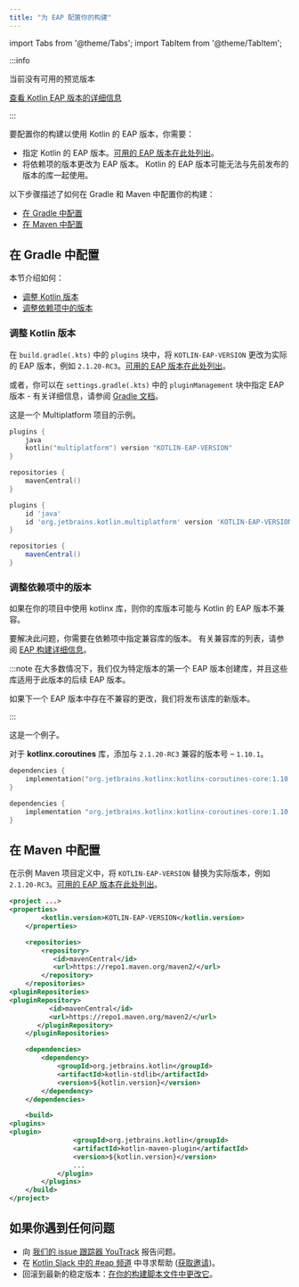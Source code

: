 ```yaml
---
title: "为 EAP 配置你的构建"
---
```

import Tabs from '@theme/Tabs';
import TabItem from '@theme/TabItem';

:::info
<p>
   当前没有可用的预览版本
</p>
    <!-- <p>Latest Kotlin EAP release: <strong>2.1.20-RC3</strong></p> -->
<p>
   <a href="eap#build-details">查看 Kotlin EAP 版本的详细信息</a>
</p>

:::

要配置你的构建以使用 Kotlin 的 EAP 版本，你需要：

* 指定 Kotlin 的 EAP 版本。[可用的 EAP 版本在此处列出](eap#build-details)。
* 将依赖项的版本更改为 EAP 版本。
Kotlin 的 EAP 版本可能无法与先前发布的版本的库一起使用。

以下步骤描述了如何在 Gradle 和 Maven 中配置你的构建：

* [在 Gradle 中配置](#configure-in-gradle)
* [在 Maven 中配置](#configure-in-maven)

## 在 Gradle 中配置

本节介绍如何：

* [调整 Kotlin 版本](#adjust-the-kotlin-version)
* [调整依赖项中的版本](#adjust-versions-in-dependencies)

### 调整 Kotlin 版本

在 `build.gradle(.kts)` 中的 `plugins` 块中，将 `KOTLIN-EAP-VERSION` 更改为实际的 EAP 版本，例如 `2.1.20-RC3`。[可用的 EAP 版本在此处列出](eap#build-details)。

或者，你可以在 `settings.gradle(.kts)` 中的 `pluginManagement` 块中指定 EAP 版本 - 有关详细信息，请参阅 [Gradle 文档](https://docs.gradle.org/current/userguide/plugins.html#sec:plugin_version_management)。

这是一个 Multiplatform 项目的示例。

<Tabs groupId="build-script">
<TabItem value="kotlin" label="Kotlin" default>

```kotlin
plugins {
    java
    kotlin("multiplatform") version "KOTLIN-EAP-VERSION"
}

repositories {
    mavenCentral()
}
```

</TabItem>
<TabItem value="groovy" label="Groovy" default>

```groovy
plugins {
    id 'java'
    id 'org.jetbrains.kotlin.multiplatform' version 'KOTLIN-EAP-VERSION'
}

repositories {
    mavenCentral()
}
```

</TabItem>
</Tabs>

### 调整依赖项中的版本

如果在你的项目中使用 kotlinx 库，则你的库版本可能与 Kotlin 的 EAP 版本不兼容。

要解决此问题，你需要在依赖项中指定兼容库的版本。 有关兼容库的列表，请参阅 [EAP 构建详细信息](eap#build-details)。

:::note
在大多数情况下，我们仅为特定版本的第一个 EAP 版本创建库，并且这些库适用于此版本的后续 EAP 版本。

如果下一个 EAP 版本中存在不兼容的更改，我们将发布该库的新版本。

:::

这是一个例子。

对于 **kotlinx.coroutines** 库，添加与 `2.1.20-RC3` 兼容的版本号 – `1.10.1`。

<Tabs groupId="build-script">
<TabItem value="kotlin" label="Kotlin" default>

```kotlin
dependencies {
    implementation("org.jetbrains.kotlinx:kotlinx-coroutines-core:1.10.1")
}
```

</TabItem>
<TabItem value="groovy" label="Groovy" default>

```groovy
dependencies {
    implementation "org.jetbrains.kotlinx:kotlinx-coroutines-core:1.10.1"
}
```

</TabItem>
</Tabs>

## 在 Maven 中配置

在示例 Maven 项目定义中，将 `KOTLIN-EAP-VERSION` 替换为实际版本，例如 `2.1.20-RC3`。[可用的 EAP 版本在此处列出](eap#build-details)。

```xml
<project ...>
<properties>
        <kotlin.version>KOTLIN-EAP-VERSION</kotlin.version>
    </properties>

    <repositories>
        <repository>
           <id>mavenCentral</id>
           <url>https://repo1.maven.org/maven2/</url>
        </repository>
    </repositories>
<pluginRepositories>
<pluginRepository>
          <id>mavenCentral</id>
          <url>https://repo1.maven.org/maven2/</url>
       </pluginRepository>
    </pluginRepositories>

    <dependencies>
        <dependency>
            <groupId>org.jetbrains.kotlin</groupId>
            <artifactId>kotlin-stdlib</artifactId>
            <version>${kotlin.version}</version>
        </dependency>
    </dependencies>

    <build>
<plugins>
<plugin>
                <groupId>org.jetbrains.kotlin</groupId>
                <artifactId>kotlin-maven-plugin</artifactId>
                <version>${kotlin.version}</version>
                ...
            </plugin>
        </plugins>
    </build>
</project>
```

## 如果你遇到任何问题

* 向 [我们的 issue 跟踪器 YouTrack](https://kotl.in/issue) 报告问题。
* 在 [Kotlin Slack 中的 #eap 频道](https://app.slack.com/client/T09229ZC6/C0KLZSCHF) 中寻求帮助 ([获取邀请](https://surveys.jetbrains.com/s3/kotlin-slack-sign-up))。
* 回滚到最新的稳定版本：[在你的构建脚本文件中更改它](#adjust-the-kotlin-version)。
  ```